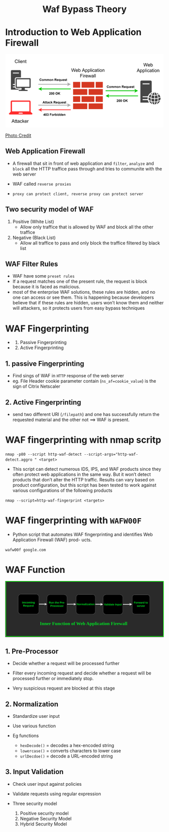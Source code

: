 <h1 align="center"> Waf Bypass Theory</h1>

# Introduction to Web Application Firewall

![WAF](../photo/waf.png)

[Photo Credit](https://www.section.io/engineering-education/web-application-firewall-bot-mitigation-comparison/)


## Web Application Firewall

- A firewall that sit in front of web application and `filter`, `analyze` and `block` all the HTTP traffice pass through and tries to communite with the web server 

- WAF called `reverse proxies`
- `proxy can protect client, reverse proxy can protect server`

## Two security model of WAF

1. Positive (White List)
    - Allow only traffice that is allowed by WAF and block all the other traffice
2. Negative (Black List)
    - Allow all traffice to pass and only block the traffice filtered by black list


## WAF Filter Rules

- WAF have some `preset rules`
- If a request matches one of the present rule, the request is block because it is faced as malicious.
-  most of the enterprise WAF solutions, these rules are hidden, and no one can access or see them. This is happening because developers believe that if these rules are hidden, users won’t know them and
neither will attackers, so it protects users from easy bypass techniques


# WAF Fingerprinting

- 1. Passive Fingerprinting
- 2. Active Fingerprinting


## 1. passive Fingerprinting

- Find sings of WAF in `HTTP` response of the web server
- eg. File Header cookie parameter contain (`ns_af=cookie_value`) is the sign of Citrix Netscaler

## 2. Active Fingerprinting

- send two different URI (`/filepath`) and one has successfully return the requested material and the other not ==> WAF is present.


# WAF fingerprinting with nmap scritp

`nmap -p80 --script http-waf-detect --script-args="http-waf-detect.aggro " <target>`

- This script can detect numerous IDS, IPS, and WAF products since they often protect web applications in the same
way. But it won’t detect products that don’t alter the HTTP traffic. Results can vary based on product configuration,
but this script has been tested to work against various configurations of the following products

`nmap --script=http-waf-fingerprint <targets>`


#  WAF fingerprinting with `WAFW00F`
- Python script that automates WAF fingerprinting and identifies Web Application Firewall (WAF) prod-
ucts.

`wafw00f google.com`


# WAF Function 

![How WAF work](../photo/waf_function.png)

## 1. Pre-Processor 

- Decide whether a request will be processed further

- Filter every incoming request and decide whether a request will be processed further or immediately stop.

- Very suspicious request are blocked at this stage

## 2. Normalization 

- Standardize user input

- Use various function 

- Eg functions
    - `hexDecode()` = decodes a hex-encoded string
    - `lowercase()` = converts characters to lower case
    - `urlDecdoe()` = decode a URL-encoded string

## 3. Input Validation 

- Check user input against policies

- Validate requests using regular expression

- Three security model
    1. Positive security model
    2. Negative Security Model
    3. Hybrid Security Model















